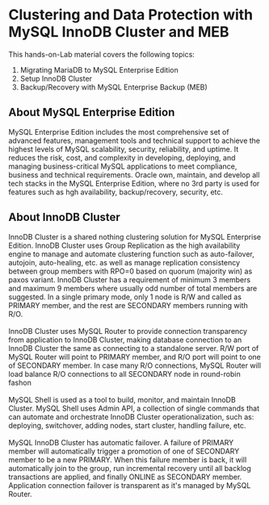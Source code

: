 # Clustering and Data Protection with MySQL InnoDB Cluster and MEB
This hands-on-Lab material covers the following topics:
1. Migrating MariaDB to MySQL Enterprise Edition 
2. Setup InnoDB Cluster 
3. Backup/Recovery with MySQL Enterprise Backup (MEB)

## About MySQL Enterprise Edition
MySQL Enterprise Edition includes the most comprehensive set of advanced features, management tools and technical support to achieve the highest levels of MySQL scalability, security, reliability, and uptime. It reduces the risk, cost, and complexity in developing, deploying, and managing business-critical MySQL applications to meet compliance, business and technical requirements. Oracle own, maintain, and develop all tech stacks in the MySQL Enterprise Edition, where no 3rd party is used for features such as hgh availability, backup/recovery, security, etc. 

## About InnoDB Cluster
InnoDB Cluster is a shared nothing clustering solution for MySQL Enterprise Edition. InnoDB Cluster uses Group Replication as the high availability engine to manage and automate clustering function such as auto-failover, autojoin, auto-healing, etc. as well as manage replication consistency between group members with RPO=0 based on quorum (majority win) as paxos variant. InnoDB Cluster has a requirement of minimum 3 members and maximum 9 members where usually odd number of total members are suggested. In a single primary mode, only 1 node is R/W and called as PRIMARY member, and the rest are SECONDARY members running with R/O. </br></br>
InnoDB Cluster uses MySQL Router to provide connection transparency from application to InnoDB Cluster, making database connection to an InnoDB Cluster the same as connecting to a standalone server. R/W port of MySQL Router will point to PRIMARY member, and R/O port will point to one of SECONDARY member. In case many R/O connections, MySQL Router will load balance R/O connections to all SECONDARY node in round-robin fashon</br></br>
MySQL Shell is used as a tool to build, monitor, and maintain InnoDB Cluster. MySQL Shell uses Admin API, a collection of single commands that can automate and orchestrate InnoDB Cluster operationalization, such as: deploying, switchover, adding nodes, start cluster, handling failure, etc. </br></br>
MySQL InnoDB Cluster has automatic failover. A failure of PRIMARY member will automatically trigger a promotion of one of SECONDARY member to be a new PRIMARY. When this failure member is back, it will automatically join to the group, run incremental recovery until all backlog transactions are applied, and finally ONLINE as SECONDARY member. Application connection failover is transparent as it's managed by MySQL Router.  

